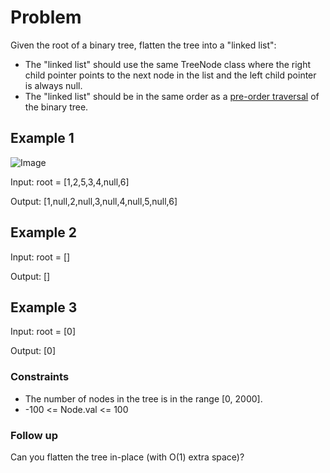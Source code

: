 # Problem

Given the root of a binary tree, flatten the tree into a "linked list":

- The "linked list" should use the same TreeNode class where the right child pointer points to the next node in the list and the left child pointer is always null.
- The "linked list" should be in the same order as a [pre-order traversal](https://en.wikipedia.org/wiki/Tree_traversal#Pre-order,_NLR) of the binary tree.

## Example 1

![Image](https://assets.leetcode.com/uploads/2021/01/14/flaten.jpg)

Input: root = [1,2,5,3,4,null,6]

Output: [1,null,2,null,3,null,4,null,5,null,6]

## Example 2

Input: root = []

Output: []

## Example 3

Input: root = [0]

Output: [0]
 
### Constraints

- The number of nodes in the tree is in the range [0, 2000].
- -100 <= Node.val <= 100
 
### Follow up

Can you flatten the tree in-place (with O(1) extra space)?
